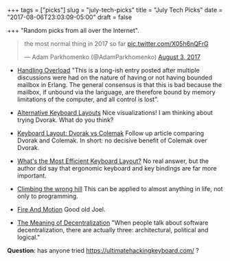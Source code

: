 +++
tags = ["picks"]
slug = "july-tech-picks"
title = "July Tech Picks"
date = "2017-08-06T23:03:09-05:00"
draft = false

+++
"Random picks from all over the Internet".

<!--more-->

<blockquote class="twitter-tweet" data-lang="en"><p lang="en" dir="ltr">the most normal thing in 2017 so far <a href="https://t.co/X05h6nQFrG">pic.twitter.com/X05h6nQFrG</a></p>&mdash; Adam Parkhomenko (@AdamParkhomenko) <a href="https://twitter.com/AdamParkhomenko/status/892986087475380224">August 3, 2017</a></blockquote>
<script async src="//platform.twitter.com/widgets.js" charset="utf-8"></script>

* [Handling Overload](http://ferd.ca/handling-overload.html)
  "This is a long-ish entry posted after multiple discussions were had on the
  nature of having or not having bounded mailbox in Erlang. The general
  consensus is that this is bad because the mailbox, if unbound via the
  language, are therefore bound by memory limitations of the computer, and all
  control is lost".

* [Alternative Keyboard Layouts](http://xahlee.info/kbd/dvorak_and_all_keyboard_layouts.html)
  Nice visualizations! I am thinking about trying Dvorak. What do you think?

* [Keyboard Layout: Dvorak vs Colemak](http://xahlee.info/kbd/dvorak_vs_colemak.html)
  Follow up article comparing Dvorak and Colemak. In short: no decisive benefit of Colemak over Dvorak.

* [What's the Most Efficient Keyboard Layout?](http://xahlee.info/kbd/most_efficient_keyboard_layout.html)
  No real answer, but the author did say that ergonomic keyboard and key bindings are far more important.

* [Climbing the wrong hill](http://cdixon.org/2009/09/19/climbing-the-wrong-hill/)
  This can be applied to almost anything in life, not only to programming.

* [Fire And Motion](https://www.joelonsoftware.com/2002/01/06/fire-and-motion/)
  Good old Joel.

* [The Meaning of Decentralization](https://medium.com/@VitalikButerin/the-meaning-of-decentralization-a0c92b76a274)
  "When people talk about software decentralization, there are actually three:
  architectural, political and logical."

**Question**: has anyone tried https://ultimatehackingkeyboard.com/ ?

